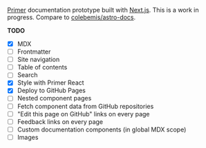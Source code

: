 [Primer](https://primer.style) documentation prototype built with [Next.js](https://nextjs.org/). This is a work in progress. Compare to [colebemis/astro-docs](https://github.com/colebemis/astro-docs).

**TODO**

- [x] MDX
- [ ] Frontmatter
- [ ] Site navigation
- [ ] Table of contents
- [ ] Search
- [x] Style with Primer React
- [x] Deploy to GitHub Pages
- [ ] Nested component pages
- [ ] Fetch component data from GitHub repositories
- [ ] "Edit this page on GitHub" links on every page
- [ ] Feedback links on every page
- [ ] Custom documentation components (in global MDX scope)
- [ ] Images
